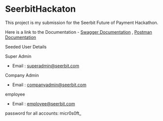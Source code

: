 # SeerbitHackaton

This project is my submission for the Seerbit Future of Payment Hackathon.

Here is a link to the Documentation - <a href="http://ertyuhack-001-site1.itempurl.com/swagger/index.html" target="_blank">Swagger Documentation</a> , <a href="https://documenter.getpostman.com/view/11348977/2s8YmSsLe8" target=_blank>Postman Documentation</a>

Seeded User Details

Super Admin
- Email : superadmin@seerbit.com

Company Admin
- Email : companyadmin@seerbit.com

employee
- Email : employee@seerbit.com

password for all accounts: micr0s0ft_
